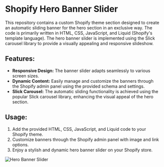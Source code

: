 # Shopify Hero Banner Slider

This repository contains a custom Shopify theme section designed to create an automatic sliding banner for the hero section in an exclusive way. The code is primarily written in HTML, CSS, JavaScript, and Liquid (Shopify's template language). The hero banner slider is implemented using the Slick carousel library to provide a visually appealing and responsive slideshow.

## Features:

- **Responsive Design:** The banner slider adapts seamlessly to various screen sizes.
- **Dynamic Content:** Easily manage and customize the banners through the Shopify admin panel using the provided schema and settings.
- **Slick Carousel:** The automatic sliding functionality is achieved using the popular Slick carousel library, enhancing the visual appeal of the hero section.

## Usage:

1. Add the provided HTML, CSS, JavaScript, and Liquid code to your Shopify theme.
2. Customize banners through the Shopify admin panel with image and link options.
3. Enjoy a stylish and dynamic hero banner slider on your Shopify store.

![Hero Banner Slider](https://private-user-images.githubusercontent.com/137674757/287640153-73f97e55-127a-4dcb-b088-e47935053eda.png?jwt=eyJhbGciOiJIUzI1NiIsInR5cCI6IkpXVCJ9.eyJpc3MiOiJnaXRodWIuY29tIiwiYXVkIjoicmF3LmdpdGh1YnVzZXJjb250ZW50LmNvbSIsImtleSI6ImtleTEiLCJleHAiOjE3MDE2ODAwMTcsIm5iZiI6MTcwMTY3OTcxNywicGF0aCI6Ii8xMzc2NzQ3NTcvMjg3NjQwMTUzLTczZjk3ZTU1LTEyN2EtNGRjYi1iMDg4LWU0NzkzNTA1M2VkYS5wbmc_WC1BbXotQWxnb3JpdGhtPUFXUzQtSE1BQy1TSEEyNTYmWC1BbXotQ3JlZGVudGlhbD1BS0lBSVdOSllBWDRDU1ZFSDUzQSUyRjIwMjMxMjA0JTJGdXMtZWFzdC0xJTJGczMlMkZhd3M0X3JlcXVlc3QmWC1BbXotRGF0ZT0yMDIzMTIwNFQwODQ4MzdaJlgtQW16LUV4cGlyZXM9MzAwJlgtQW16LVNpZ25hdHVyZT03ZTRkNDFmYzA3MDA5ZmEyZWJiMzUyODU4MzZiNzYzYTIyMjg0NjEzYTIwZDkwYTI2MzE0N2JkZjA1MTZlZGQ2JlgtQW16LVNpZ25lZEhlYWRlcnM9aG9zdCZhY3Rvcl9pZD0wJmtleV9pZD0wJnJlcG9faWQ9MCJ9.HkZBqEOqAx7Ob703olTTwZmZP9yxLi3Q3sfk36RZlog)
